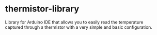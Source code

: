 # thermistor-library
Library for Arduino IDE that allows you to easily read the temperature captured through a thermistor with a very simple and basic configuration.
